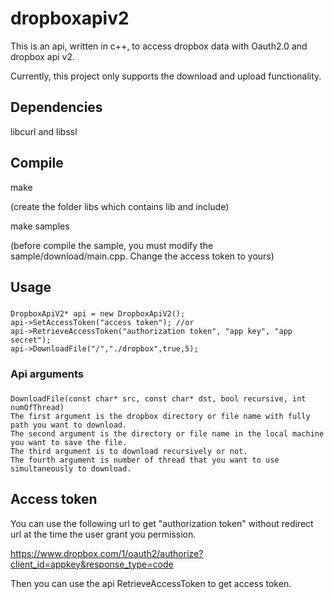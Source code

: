 # dropboxapiv2
This is an api, written in c++, to access dropbox data with Oauth2.0 and dropbox api v2.

Currently, this project only supports the download and upload functionality.

Dependencies
------
libcurl and libssl

Compile
------
make

(create the folder libs which contains lib and include)

make samples

(before compile the sample, you must modify the sample/download/main.cpp. Change the access token to yours)

Usage
------
###
    DropboxApiV2* api = new DropboxApiV2();
    api->SetAccessToken("access token"); //or
    api->RetrieveAccessToken("authorization token", "app key", "app secret");
    api->DownloadFile("/","./dropbox",true,5);
### Api arguments
###
    DownloadFile(const char* src, const char* dst, bool recursive, int numOfThread)
    The first argument is the dropbox directory or file name with fully path you want to download.
    The second argument is the directory or file name in the local machine you want to save the file.
    The third argument is to download recursively or not.
    The fourth argument is number of thread that you want to use simultaneously to download.

   
Access token
------
You can use the following url to get "authorization token" without redirect url at the time the user grant you permission.

https://www.dropbox.com/1/oauth2/authorize?client_id=appkey&response_type=code

Then you can use the api RetrieveAccessToken to get access token.
